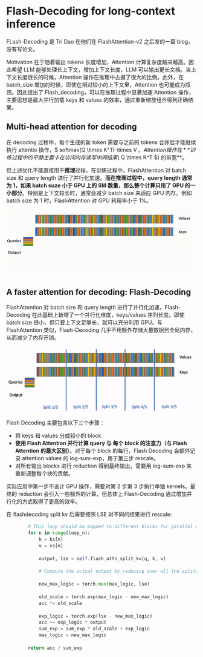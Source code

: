 # Flash-Decoding for long-context inference

FLash-Decoding 是 Tri Dao 在他们在 FlashAttention-v2 之后发的一篇 blog，没有写论文。

Motivation 在于随着输出 tokens 长度增加，Attention 计算复杂度越来越高。因此希望 LLM 能够处理长上下文，增加上下文长度，LLM 可以输出更长文档。当上下文长度很长的时候，Attention 操作在推理中占据了很大的比例。此外，在 batch_size 增加的时候，即使在相对较小的上下文里，Attention 也可能成为瓶颈。因此提出了 Flash_decoding，可以在推理过程中显著加速 Attention 操作，主要思想是最大并行加载 keys 和 values 的效率，通过重新缩放组合得到正确结果。

## Multi-head attention for decoding

在 decoding 过程中，每个生成的新 token 需要与之前的 tokens 合并后才能继续执行 attentio 操作，$ softmax(Q \times K^T) \times V $。Attention 操作在**训练过程中的平静主要卡在访问内存读写中间结果($ Q \times K^T $) 的带宽**。

但上述优化不能直接用于**推理**过程。在训练过程中，FlashAttention 对 batch size 和 query length 进行了并行化加速。**而在推理过程中，query length 通常为 1，如果 batch suze 小于 GPU 上的 SM 数量，那么整个计算只用了 GPU 的一小部分**。特别是上下文较长时，通常会减少 batch size 来适应 GPU 内存。例如 batch size 为 1 时，FlashAttention 对 GPU 利用率小于 1%。

![](FlashDecoding/parallelization.gif)

## A faster attention for decoding: Flash-Decoding

FlashAttention 对 batch size 和 query length 进行了并行化加速，Flash-Decoding 在此基础上新增了一个并行化维度，keys/values 序列长度。即使 batch size 很小，但只要上下文足够长，就可以充分利用 GPU。与 FlashAttention 类似，Flash-Decoding 几乎不用额外存储大量数据到全局内存，从而减少了内存开销。

![](FlashDecoding/parallelization_kv.gif)

Flash Decoding 主要包含以下三个步骤：

- 将 keys 和 values 分成较小的 block
- **使用 Flash Attention 并行计算 query 与 每个 block 的注意力（与 Flash Attention 的最大区别）**。对于每个 block 的每行，Flash Decoding 会额外记录 attention values 的 log-sum-exp，用于第三步 rescale。
- 对所有输出 blocks 进行 reduction 得到最终输出，需要用 log-sum-exp 来重新调整每个块的贡献。

实际应用中第一步不设计 GPU 操作，需要对第 2 步第 3 步执行单独 kernels。最终的 reduction 会引入一些额外的计算，但总体上 Flash-Decoding 通过增加并行化的方式取得了更高的效率。

在 flashdecoding split kv 后需要按照 LSE 对不同的结果进行 rescale:

```python
        # This loop should be mapped to different blocks for parallel execution.
        for n in range(loop_n):
            k = ks[n]
            v = vs[n]
            
            output, lse = self.flash_attn_split_kv(q, k, v)
            
            # Compute the actual output by reducing over all the splits, using the log-sum-exp to scale the contribution of each split.
            
            new_max_logic = torch.max(max_logic, lse)
            
            old_scale = torch.exp(max_logic - new_max_logic)
            acc *= old_scale
            
            exp_logic = torch.exp(lse - new_max_logic)
            acc += exp_logic * output
            sum_exp = sum_exp * old_scale + exp_logic
            max_logic = new_max_logic
            
        return acc / sum_exp
```